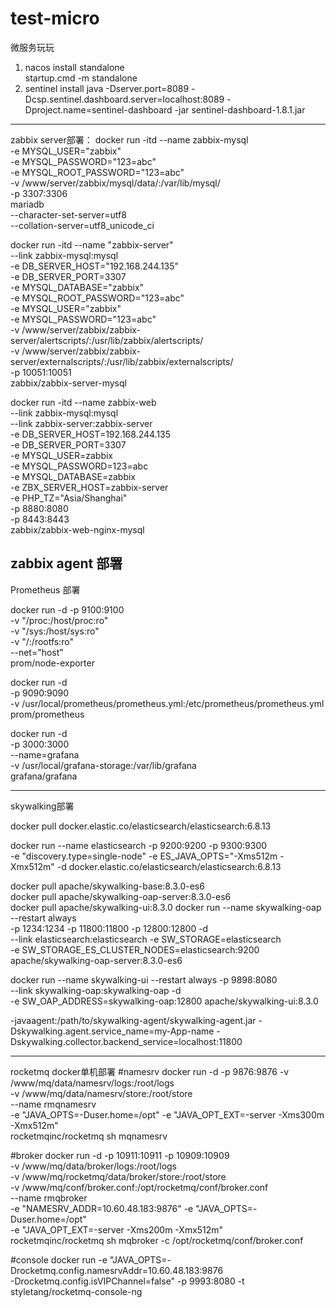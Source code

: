 # test-micro
微服务玩玩

1. nacos install
   standalone   
        startup.cmd -m standalone
2. sentinel install
   java -Dserver.port=8089 -Dcsp.sentinel.dashboard.server=localhost:8089 -Dproject.name=sentinel-dashboard -jar sentinel-dashboard-1.8.1.jar
   

-------------------------------------------------------------------------------------------------------------------------------------
zabbix  server部署：
docker run -itd --name zabbix-mysql \
-e MYSQL_USER="zabbix" \
-e MYSQL_PASSWORD="123=abc" \
-e MYSQL_ROOT_PASSWORD="123=abc" \
-v /www/server/zabbix/mysql/data/:/var/lib/mysql/ \
-p 3307:3306 \
mariadb \
--character-set-server=utf8 \
--collation-server=utf8_unicode_ci


docker run -itd --name "zabbix-server" \
--link zabbix-mysql:mysql \
-e DB_SERVER_HOST="192.168.244.135" \
-e DB_SERVER_PORT=3307 \
-e MYSQL_DATABASE="zabbix" \
-e MYSQL_ROOT_PASSWORD="123=abc" \
-e MYSQL_USER="zabbix" \
-e MYSQL_PASSWORD="123=abc" \
-v /www/server/zabbix/zabbix-server/alertscripts/:/usr/lib/zabbix/alertscripts/ \
-v /www/server/zabbix/zabbix-server/externalscripts/:/usr/lib/zabbix/externalscripts/ \
-p 10051:10051 \
zabbix/zabbix-server-mysql

docker run -itd --name zabbix-web \
--link zabbix-mysql:mysql \
--link zabbix-server:zabbix-server \
-e DB_SERVER_HOST=192.168.244.135 \
-e DB_SERVER_PORT=3307 \
-e MYSQL_USER=zabbix \
-e MYSQL_PASSWORD=123=abc \
-e MYSQL_DATABASE=zabbix \
-e ZBX_SERVER_HOST=zabbix-server \
-e PHP_TZ="Asia/Shanghai" \
-p 8880:8080 \
-p 8443:8443 \
zabbix/zabbix-web-nginx-mysql

zabbix agent 部署
-----------------------------------------------------------------------------------------------------------------------------------
Prometheus 部署

docker run -d -p 9100:9100 \
-v "/proc:/host/proc:ro" \
-v "/sys:/host/sys:ro" \
-v "/:/rootfs:ro" \
--net="host" \
prom/node-exporter

docker run  -d \
-p 9090:9090 \
-v /usr/local/prometheus/prometheus.yml:/etc/prometheus/prometheus.yml  \
prom/prometheus

docker run -d \
-p 3000:3000 \
--name=grafana \
-v /usr/local/grafana-storage:/var/lib/grafana \
grafana/grafana

-----------------------------------------------------------------------------------------------------------------------
skywalking部署

docker pull docker.elastic.co/elasticsearch/elasticsearch:6.8.13

docker run --name elasticsearch -p 9200:9200 -p 9300:9300  \
-e "discovery.type=single-node" -e ES_JAVA_OPTS="-Xms512m -Xmx512m" -d docker.elastic.co/elasticsearch/elasticsearch:6.8.13

docker pull apache/skywalking-base:8.3.0-es6  
docker pull apache/skywalking-oap-server:8.3.0-es6  
docker pull apache/skywalking-ui:8.3.0
docker run --name skywalking-oap --restart always \
-p 1234:1234 -p 11800:11800 -p 12800:12800 -d \
--link elasticsearch:elasticsearch -e SW_STORAGE=elasticsearch \
-e SW_STORAGE_ES_CLUSTER_NODES=elasticsearch:9200 apache/skywalking-oap-server:8.3.0-es6

docker run --name skywalking-ui --restart always -p 9898:8080 \
--link skywalking-oap:skywalking-oap -d \
-e SW_OAP_ADDRESS=skywalking-oap:12800 apache/skywalking-ui:8.3.0

-javaagent:/path/to/skywalking-agent/skywalking-agent.jar -Dskywalking.agent.service_name=my-App-name -Dskywalking.collector.backend_service=localhost:11800


---------------------------------------------------------------------------------------------------------------------------------------------------------
rocketmq docker单机部署
#namesrv
docker run -d -p 9876:9876 -v /www/mq/data/namesrv/logs:/root/logs \
-v /www/mq/data/namesrv/store:/root/store \
--name rmqnamesrv \
-e "JAVA_OPTS=-Duser.home=/opt" -e "JAVA_OPT_EXT=-server -Xms300m -Xmx512m" \
rocketmqinc/rocketmq sh mqnamesrv

#broker
docker run -d -p 10911:10911 -p 10909:10909 \
-v /www/mq/data/broker/logs:/root/logs \
-v /www/mq/rocketmq/data/broker/store:/root/store \
-v /www/mq/conf/broker.conf:/opt/rocketmq/conf/broker.conf \
--name rmqbroker \
-e "NAMESRV_ADDR=10.60.48.183:9876" -e "JAVA_OPTS=-Duser.home=/opt" \
-e "JAVA_OPT_EXT=-server -Xms200m -Xmx512m" \
rocketmqinc/rocketmq sh mqbroker -c /opt/rocketmq/conf/broker.conf

#console
docker run -e "JAVA_OPTS=-Drocketmq.config.namesrvAddr=10.60.48.183:9876 \
-Drocketmq.config.isVIPChannel=false" -p 9993:8080 -t styletang/rocketmq-console-ng